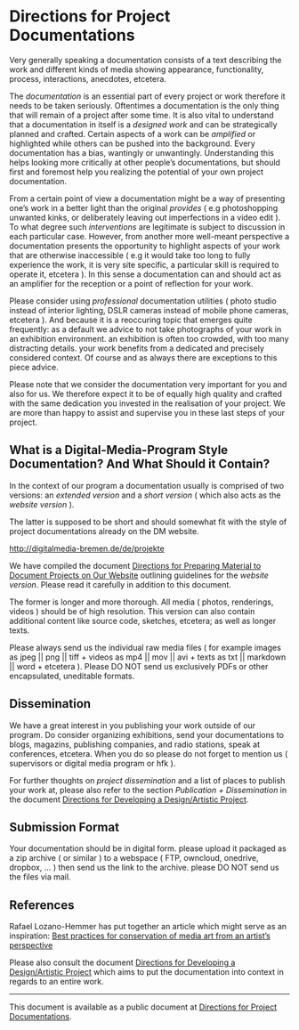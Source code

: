 # Directions for Project Documentations

Very generally speaking a documentation consists of a text describing the work and different kinds of media showing appearance, functionality, process, interactions, anecdotes, etcetera.

The *documentation* is an essential part of every project or work therefore it needs to be taken seriously. Oftentimes a documentation is the only thing that will remain of a project after some time. It is also vital to understand that a documentation in itself is a *designed work* and can be strategically planned and crafted. Certain aspects of a work can be *amplified* or highlighted while others can be pushed into the background. Every documentation has a bias, wantingly or unwantingly. Understanding this helps looking more critically at other people’s documentations, but should first and foremost help you realizing the potential of your own project documentation.

From a certain point of view a documentation might be a way of presenting one’s work in a better light than the original *provides* ( e.g photoshopping unwanted kinks, or deliberately leaving out imperfections in a video edit ). To what degree such *interventions* are legitimate is subject to discussion in each particular case. However, from another more well-meant perspective a documentation presents the opportunity to highlight aspects of your work that are otherwise inaccessible ( e.g it would take too long to fully experience the work, it is very site specific, a particular skill is required to operate it, etcetera ). In this sense a documentation can and should act as an amplifier for the reception or a point of reflection for your work.

Please consider using *professional* documentation utilities ( photo studio instead of interior lighting, DSLR cameras instead of mobile phone cameras, etcetera ). And because it is a reoccuring topic that emerges quite frequently: as a default we advice to not take photographs of your work in an exhibition environment. an exhibition is often too crowded, with too many distracting details. your work benefits from a dedicated and precisely considered context. Of course and as always there are exceptions to this piece advice.

Please note that we consider the documentation very important for you and also for us. We therefore expect it to be of equally high quality and crafted with the same dedication you invested in the realisation of your project. We are more than happy to assist and supervise you in these last steps of your project.

## What is a Digital-Media-Program Style Documentation? And What Should it Contain?

In the context of our program a documentation usually is comprised of two versions: an *extended version* and a *short version* ( which also acts as the *website version* ).

The latter is supposed to be short and should somewhat fit with the style of project documentations already on the DM website.

   http://digitalmedia-bremen.de/de/projekte

We have compiled the document [Directions for Preparing Material to Document Projects on Our Website](http://dm-hb.de/dmdfpmtdpoow) outlining guidelines for the *website version*. Please read it carefully in addition to this document.

The former is longer and more thorough. All media ( photos, renderings, videos ) should be of high resolution. This version can also contain additional content like source code, sketches, etcetera; as well as longer texts.

Please always send us the individual raw media files ( for example images as jpeg || png || tiff + videos as mp4 || mov || avi + texts as txt || markdown || word + etcetera ). Please DO NOT send us exclusively PDFs or other encapsulated, uneditable formats.

## Dissemination

We have a great interest in you publishing your work outside of our program. Do consider organizing exhibitions, send your documentations to blogs, magazins, publishing companies, and radio stations, speak at conferences, etcetera. When you do so please do not forget to mention us ( supervisors or digital media program or hfk ).

For further thoughts on *project dissemination* and a list of places to publish your work at, please also refer to the section *Publication + Dissemination* in the document [Directions for Developing a Design/Artistic Project](http://dm-hb.de/dmdfdadap).

## Submission Format

Your documentation should be in digital form. please upload it packaged as a zip archive ( or similar ) to a webspace ( FTP, owncloud, onedrive, dropbox, … ) then send us the link to the archive. please DO NOT send us the files via mail.

## References

Rafael Lozano-Hemmer has put together an article which might serve as an inspiration: [Best practices for conservation of media art from an artist’s perspective](http://dm-hb.de/8o)

Please also consult the document [Directions for Developing a Design/Artistic Project](http://dm-hb.de/dmdfdadap) which aims to put the documentation into context in regards to an entire work.

---

This document is available as a public document at [Directions for Project Documentations](http://dm-hb.de/dmdfpd).
